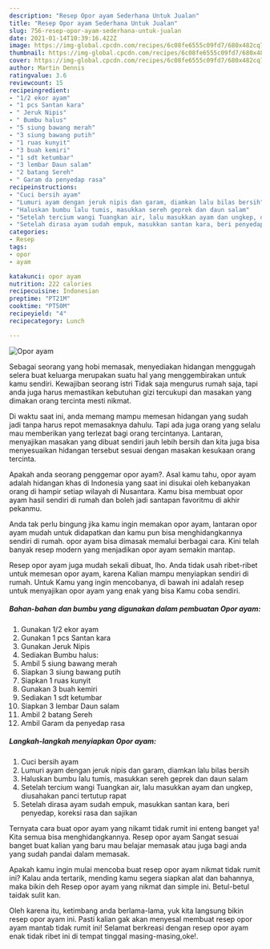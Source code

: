 ```yaml
---
description: "Resep Opor ayam Sederhana Untuk Jualan"
title: "Resep Opor ayam Sederhana Untuk Jualan"
slug: 756-resep-opor-ayam-sederhana-untuk-jualan
date: 2021-01-14T10:39:16.422Z
image: https://img-global.cpcdn.com/recipes/6c08fe6555c09fd7/680x482cq70/opor-ayam-foto-resep-utama.jpg
thumbnail: https://img-global.cpcdn.com/recipes/6c08fe6555c09fd7/680x482cq70/opor-ayam-foto-resep-utama.jpg
cover: https://img-global.cpcdn.com/recipes/6c08fe6555c09fd7/680x482cq70/opor-ayam-foto-resep-utama.jpg
author: Martin Dennis
ratingvalue: 3.6
reviewcount: 15
recipeingredient:
- "1/2 ekor ayam"
- "1 pcs Santan kara"
- " Jeruk Nipis"
- " Bumbu halus"
- "5 siung bawang merah"
- "3 siung bawang putih"
- "1 ruas kunyit"
- "3 buah kemiri"
- "1 sdt ketumbar"
- "3 lembar Daun salam"
- "2 batang Sereh"
- " Garam da penyedap rasa"
recipeinstructions:
- "Cuci bersih ayam"
- "Lumuri ayam dengan jeruk nipis dan garam, diamkan lalu bilas bersih"
- "Haluskan bumbu lalu tumis, masukkan sereh geprek dan daun salam"
- "Setelah tercium wangi Tuangkan air, lalu masukkan ayam dan ungkep, diusahakan panci tertutup rapat"
- "Setelah dirasa ayam sudah empuk, masukkan santan kara, beri penyedap, koreksi rasa dan sajikan"
categories:
- Resep
tags:
- opor
- ayam

katakunci: opor ayam 
nutrition: 222 calories
recipecuisine: Indonesian
preptime: "PT21M"
cooktime: "PT50M"
recipeyield: "4"
recipecategory: Lunch

---
```



![Opor ayam](https://img-global.cpcdn.com/recipes/6c08fe6555c09fd7/680x482cq70/opor-ayam-foto-resep-utama.jpg)

Sebagai seorang yang hobi memasak, menyediakan hidangan menggugah selera buat keluarga merupakan suatu hal yang menggembirakan untuk kamu sendiri. Kewajiban seorang istri Tidak saja mengurus rumah saja, tapi anda juga harus memastikan kebutuhan gizi tercukupi dan masakan yang dimakan orang tercinta mesti nikmat.

Di waktu  saat ini, anda memang mampu memesan hidangan yang sudah jadi tanpa harus repot memasaknya dahulu. Tapi ada juga orang yang selalu mau memberikan yang terlezat bagi orang tercintanya. Lantaran, menyajikan masakan yang dibuat sendiri jauh lebih bersih dan kita juga bisa menyesuaikan hidangan tersebut sesuai dengan masakan kesukaan orang tercinta. 



Apakah anda seorang penggemar opor ayam?. Asal kamu tahu, opor ayam adalah hidangan khas di Indonesia yang saat ini disukai oleh kebanyakan orang di hampir setiap wilayah di Nusantara. Kamu bisa membuat opor ayam hasil sendiri di rumah dan boleh jadi santapan favoritmu di akhir pekanmu.

Anda tak perlu bingung jika kamu ingin memakan opor ayam, lantaran opor ayam mudah untuk didapatkan dan kamu pun bisa menghidangkannya sendiri di rumah. opor ayam bisa dimasak memalui berbagai cara. Kini telah banyak resep modern yang menjadikan opor ayam semakin mantap.

Resep opor ayam juga mudah sekali dibuat, lho. Anda tidak usah ribet-ribet untuk memesan opor ayam, karena Kalian mampu menyiapkan sendiri di rumah. Untuk Kamu yang ingin mencobanya, di bawah ini adalah resep untuk menyajikan opor ayam yang enak yang bisa Kamu coba sendiri.

<!--inarticleads1-->

##### Bahan-bahan dan bumbu yang digunakan dalam pembuatan Opor ayam:

1. Gunakan 1/2 ekor ayam
1. Gunakan 1 pcs Santan kara
1. Gunakan  Jeruk Nipis
1. Sediakan  Bumbu halus:
1. Ambil 5 siung bawang merah
1. Siapkan 3 siung bawang putih
1. Siapkan 1 ruas kunyit
1. Gunakan 3 buah kemiri
1. Sediakan 1 sdt ketumbar
1. Siapkan 3 lembar Daun salam
1. Ambil 2 batang Sereh
1. Ambil  Garam da penyedap rasa




<!--inarticleads2-->

##### Langkah-langkah menyiapkan Opor ayam:

1. Cuci bersih ayam
1. Lumuri ayam dengan jeruk nipis dan garam, diamkan lalu bilas bersih
1. Haluskan bumbu lalu tumis, masukkan sereh geprek dan daun salam
1. Setelah tercium wangi Tuangkan air, lalu masukkan ayam dan ungkep, diusahakan panci tertutup rapat
1. Setelah dirasa ayam sudah empuk, masukkan santan kara, beri penyedap, koreksi rasa dan sajikan




Ternyata cara buat opor ayam yang nikamt tidak rumit ini enteng banget ya! Kita semua bisa menghidangkannya. Resep opor ayam Sangat sesuai banget buat kalian yang baru mau belajar memasak atau juga bagi anda yang sudah pandai dalam memasak.

Apakah kamu ingin mulai mencoba buat resep opor ayam nikmat tidak rumit ini? Kalau anda tertarik, mending kamu segera siapkan alat dan bahannya, maka bikin deh Resep opor ayam yang nikmat dan simple ini. Betul-betul taidak sulit kan. 

Oleh karena itu, ketimbang anda berlama-lama, yuk kita langsung bikin resep opor ayam ini. Pasti kalian gak akan menyesal membuat resep opor ayam mantab tidak rumit ini! Selamat berkreasi dengan resep opor ayam enak tidak ribet ini di tempat tinggal masing-masing,oke!.

